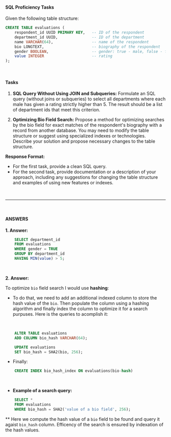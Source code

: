 #### SQL Proficiency Tasks

Given the following table structure:

```sql
CREATE TABLE evaluations (
    respondent_id UUID PRIMARY KEY,   -- ID of the respondent
    department_id UUID,               -- ID of the department
    name VARCHAR(64),                 -- name of the respondent
    bio LONGTEXT,                     -- biography of the respondent
    gender BOOLEAN,                   -- gender: true - male, false - female
    value INTEGER                     -- rating
);
```

<br>

#### Tasks

1. **SQL Query Without Using JOIN and Subqueries:**
   Formulate an SQL query (without joins or subqueries) to select all departments where each male has given a rating strictly higher than 5. The result should be a list of department ids that meet this criterion.
   <br>

2. **Optimizing Bio Field Search:**
   Propose a method for optimizing searches by the bio field for exact matches of the respondent's biography with a record from another database. You may need to modify the table structure or suggest using specialized indexes or technologies. Describe your solution and propose necessary changes to the table structure.

**Response Format:**
- For the first task, provide a clean SQL query.
- For the second task, provide documentation or a description of your approach, including any suggestions for changing the table structure and examples of using new features or indexes.

<br>

---

<br>

#### ANSWERS

**1. Answer:**

```sql
    SELECT department_id
    FROM evaluations
    WHERE gender = TRUE
    GROUP BY department_id
    HAVING MIN(value) > 5;
```
<br>

**2. Answer:**

To optimize `bio` field search I would use **hashing**:

- To do that, we need to add an additional indexed column to store the hash value of the `bio`. Then populate the column using a hashing algorithm and finally index the column to optimize it for a search purpuses. Here is the queries to acomplish it:

<br>

```sql
    ALTER TABLE evaluations
    ADD COLUMN bio_hash VARCHAR(64);
```
```sql
    UPDATE evaluations
    SET bio_hash = SHA2(bio, 256);
```

- Finally:

```sql
    CREATE INDEX bio_hash_index ON evaluations(bio-hash)
```

<br>

- **Example of a search query:**
    
```sql
    SELECT *
    FROM evaluations
    WHERE bio_hash = SHA2('value of a bio field', 256);
```

\*\* Here we compute the hash value of a `bio` field to be found and query it agaist `bio_hash` column. Efficency of the search is ensured by indexation of the hash values.